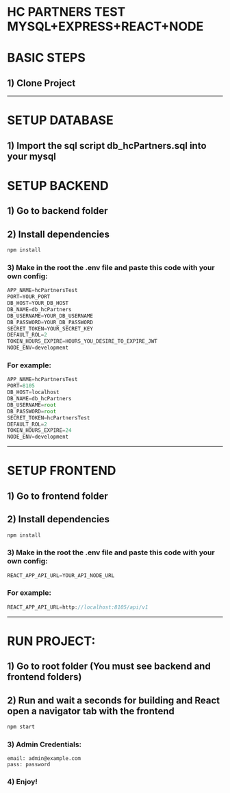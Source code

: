# HC PARTNERS TEST MYSQL+EXPRESS+REACT+NODE

# BASIC STEPS
## 1) Clone Project
---

# SETUP DATABASE
## 1) Import the sql script db_hcPartners.sql into your mysql

# SETUP BACKEND

## 1) Go to backend folder

## 2) Install dependencies

```bash
npm install
```

### 3) Make in the root the .env file and paste this code with your own config:

```js
APP_NAME=hcPartnersTest
PORT=YOUR_PORT
DB_HOST=YOUR_DB_HOST
DB_NAME=db_hcPartners
DB_USERNAME=YOUR_DB_USERNAME
DB_PASSWORD=YOUR_DB_PASSWORD
SECRET_TOKEN=YOUR_SECRET_KEY
DEFAULT_ROL=2
TOKEN_HOURS_EXPIRE=HOURS_YOU_DESIRE_TO_EXPIRE_JWT
NODE_ENV=development
```
### For example:

```js
APP_NAME=hcPartnersTest
PORT=8105
DB_HOST=localhost
DB_NAME=db_hcPartners
DB_USERNAME=root
DB_PASSWORD=root
SECRET_TOKEN=hcPartnersTest
DEFAULT_ROL=2
TOKEN_HOURS_EXPIRE=24
NODE_ENV=development
```
---

# SETUP FRONTEND

## 1) Go to frontend folder

## 2) Install dependencies

```bash
npm install
```
### 3) Make in the root the .env file and paste this code with your own config:

```js
REACT_APP_API_URL=YOUR_API_NODE_URL
```
### For example:

```js
REACT_APP_API_URL=http://localhost:8105/api/v1
```
---

# RUN PROJECT:

## 1) Go to root folder (You must see backend and frontend folders)

## 2) Run and wait a seconds for building and React open a navigator tab with the frontend
```bash
npm start
```
### 3) Admin Credentials:
```text
email: admin@example.com
pass: password
```

### 4) Enjoy!
